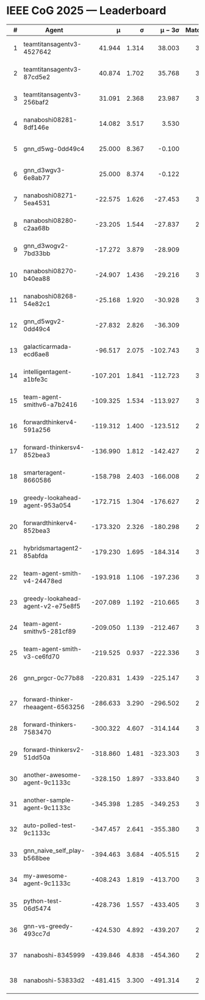 # IEEE CoG 2025 — Leaderboard

| # | Agent | μ | σ | μ − 3σ | Matches | Updated |
|---:|---|---:|---:|---:|---:|---|
| 1 | teamtitansagentv3-4527642 | 41.944 | 1.314 | 38.003 | 3380 | 2025-08-29 11:15 |
| 2 | teamtitansagentv3-87cd5e2 | 40.874 | 1.702 | 35.768 | 3220 | 2025-08-29 11:15 |
| 3 | teamtitansagentv3-256baf2 | 31.091 | 2.368 | 23.987 | 3300 | 2025-08-29 11:15 |
| 4 | nanaboshi08281-8df146e | 14.082 | 3.517 | 3.530 | 70 | 2025-08-29 11:15 |
| 5 | gnn_d5wg-0dd49c4 | 25.000 | 8.367 | -0.100 | 80 | 2025-08-29 11:15 |
| 6 | gnn_d3wgv3-6e8ab77 | 25.000 | 8.374 | -0.122 | 98 | 2025-08-29 11:15 |
| 7 | nanaboshi08271-5ea4531 | -22.575 | 1.626 | -27.453 | 3720 | 2025-08-29 11:15 |
| 8 | nanaboshi08280-c2aa68b | -23.205 | 1.544 | -27.837 | 2940 | 2025-08-29 11:15 |
| 9 | gnn_d3wogv2-7bd33bb | -17.272 | 3.879 | -28.909 | 108 | 2025-08-29 11:15 |
| 10 | nanaboshi08270-b40ea88 | -24.907 | 1.436 | -29.216 | 3520 | 2025-08-29 11:15 |
| 11 | nanaboshi08268-54e82c1 | -25.168 | 1.920 | -30.928 | 3320 | 2025-08-29 11:15 |
| 12 | gnn_d5wgv2-0dd49c4 | -27.832 | 2.826 | -36.309 | 100 | 2025-08-29 11:15 |
| 13 | galacticarmada-ecd6ae8 | -96.517 | 2.075 | -102.743 | 3340 | 2025-08-29 11:15 |
| 14 | intelligentagent-a1bfe3c | -107.201 | 1.841 | -112.723 | 3154 | 2025-08-29 11:15 |
| 15 | team-agent-smithv6-a7b2416 | -109.325 | 1.534 | -113.927 | 3660 | 2025-08-29 11:15 |
| 16 | forwardthinkerv4-591a256 | -119.312 | 1.400 | -123.512 | 2905 | 2025-08-29 11:15 |
| 17 | forward-thinkersv4-852bea3 | -136.990 | 1.812 | -142.427 | 2603 | 2025-08-29 11:15 |
| 18 | smarteragent-8660586 | -158.798 | 2.403 | -166.008 | 2709 | 2025-08-29 11:15 |
| 19 | greedy-lookahead-agent-953a054 | -172.715 | 1.304 | -176.627 | 2954 | 2025-08-29 11:15 |
| 20 | forwardthinkerv4-852bea3 | -173.320 | 2.326 | -180.298 | 2488 | 2025-08-29 11:15 |
| 21 | hybridsmartagent2-85abfda | -179.230 | 1.695 | -184.314 | 3039 | 2025-08-29 11:15 |
| 22 | team-agent-smith-v4-24478ed | -193.918 | 1.106 | -197.236 | 3158 | 2025-08-29 11:15 |
| 23 | greedy-lookahead-agent-v2-e75e8f5 | -207.089 | 1.192 | -210.665 | 3086 | 2025-08-29 11:15 |
| 24 | team-agent-smithv5-281cf89 | -209.050 | 1.139 | -212.467 | 3380 | 2025-08-29 11:15 |
| 25 | team-agent-smith-v3-ce6fd70 | -219.525 | 0.937 | -222.336 | 3738 | 2025-08-29 11:15 |
| 26 | gnn_prgcr-0c77b88 | -220.831 | 1.439 | -225.147 | 3130 | 2025-08-29 11:15 |
| 27 | forward-thinker-rheaagent-6563256 | -286.633 | 3.290 | -296.502 | 2922 | 2025-08-29 11:15 |
| 28 | forward-thinkers-7583470 | -300.322 | 4.607 | -314.144 | 3300 | 2025-08-29 11:15 |
| 29 | forward-thinkersv2-51dd50a | -318.860 | 1.481 | -323.303 | 3022 | 2025-08-29 11:15 |
| 30 | another-awesome-agent-9c1133c | -328.150 | 1.897 | -333.840 | 3100 | 2025-08-29 11:15 |
| 31 | another-sample-agent-9c1133c | -345.398 | 1.285 | -349.253 | 3480 | 2025-08-29 11:15 |
| 32 | auto-polled-test-9c1133c | -347.457 | 2.641 | -355.380 | 3440 | 2025-08-29 11:15 |
| 33 | gnn_naive_self_play-b568bee | -394.463 | 3.684 | -405.515 | 2780 | 2025-08-29 11:15 |
| 34 | my-awesome-agent-9c1133c | -408.243 | 1.819 | -413.700 | 3620 | 2025-08-29 11:15 |
| 35 | python-test-06d5474 | -428.736 | 1.557 | -433.405 | 3010 | 2025-08-29 11:15 |
| 36 | gnn-vs-greedy-493cc7d | -424.530 | 4.892 | -439.207 | 2380 | 2025-08-29 11:15 |
| 37 | nanaboshi-8345999 | -439.846 | 4.838 | -454.360 | 2700 | 2025-08-29 11:15 |
| 38 | nanaboshi-53833d2 | -481.415 | 3.300 | -491.314 | 2580 | 2025-08-29 11:15 |
